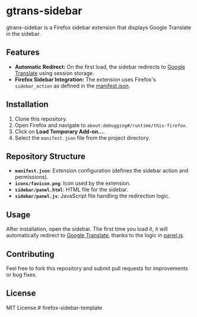 # gtrans-sidebar

gtrans-sidebar is a Firefox sidebar extension that displays Google Translate in the sidebar.

## Features

- **Automatic Redirect:** On the first load, the sidebar redirects to [Google Translate](https://translate.google.com) using session storage.
- **Firefox Sidebar Integration:** The extension uses Firefox's `sidebar_action` as defined in the [manifest.json](manifest.json).

## Installation

1. Clone this repository.
2. Open Firefox and navigate to `about:debugging#/runtime/this-firefox`.
3. Click on **Load Temporary Add-on...**.
4. Select the `manifest.json` file from the project directory.

## Repository Structure

- **`manifest.json`**: Extension configuration (defines the sidebar action and permissions).
- **`icons/favicon.png`**: Icon used by the extension.
- **`sidebar/panel.html`**: HTML file for the sidebar.
- **`sidebar/panel.js`**: JavaScript file handling the redirection logic.

## Usage

After installation, open the sidebar. The first time you load it, it will automatically redirect to [Google Translate](https://translate.google.com), thanks to the logic in [panel.js](sidebar/panel.js).

## Contributing

Feel free to fork this repository and submit pull requests for improvements or bug fixes.

## License

MIT License.# firefox-sidebar-template
